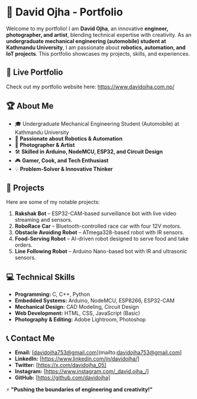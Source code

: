 # 📌 David Ojha - Portfolio

Welcome to my portfolio! I am **David Ojha**, an innovative **engineer, photographer, and artist**, blending technical expertise with creativity. As an **undergraduate mechanical engineering (automobile) student at Kathmandu University**, I am passionate about **robotics, automation, and IoT projects**. This portfolio showcases my projects, skills, and experiences.

## 🔗 Live Portfolio
Check out my portfolio website here: https://www.davidojha.com.np/
## 🏆 About Me
- 🎓 Undergraduate Mechanical Engineering Student (Automobile) at Kathmandu University
- 🤖 **Passionate about Robotics & Automation**
- 📸 **Photographer & Artist**
- 🛠 **Skilled in Arduino, NodeMCU, ESP32, and Circuit Design**
- 🎮 **Gamer, Cook, and Tech Enthusiast**
- 💡 **Problem-Solver & Innovative Thinker**

## 🚀 Projects
Here are some of my notable projects:

1. **Rakshak Bot** – ESP32-CAM-based surveillance bot with live video streaming and sensors.
2. **RoboRace Car** – Bluetooth-controlled race car with four 12V motors.
3. **Obstacle Avoiding Robot** – ATmega328-based robot with IR sensors.
4. **Food-Serving Robot** – AI-driven robot designed to serve food and take orders.
5. **Line Following Robot** – Arduino Nano-based bot with IR and ultrasonic sensors.

## 💻 Technical Skills
- **Programming:** C, C++, Python
- **Embedded Systems:** Arduino, NodeMCU, ESP8266, ESP32-CAM
- **Mechanical Design:** CAD Modeling, Circuit Design
- **Web Development:** HTML, CSS, JavaScript (Basic)
- **Photography & Editing:** Adobe Lightroom, Photoshop

## 📞 Contact Me
- **Email:** [davidojha753@gmail.com](mailto:davidojha753@gmail.com]
- **LinkedIn:** [https://www.linkedin.com/in/davidojha/]
- **Twitter:** [https://x.com/davidojha_05]
- **Instagram:** [https://www.instagram.com/_david.ojha_/]
- **GitHub:** [https://github.com/davidojha]

⚡ **"Pushing the boundaries of engineering and creativity!"**

